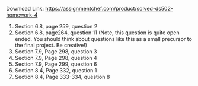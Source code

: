 Download Link: https://assignmentchef.com/product/solved-ds502-homework-4
<br>



<ol>

 <li>Section 6.8, page 259, question 2</li>

 <li>Section 6.8, page264, question 11 (Note, this question is quite open ended. You should think about questions like this as a small precursor to the final project.  Be creative!)</li>

 <li>Section 7.9, Page 298, question 3</li>

 <li>Section 7.9, Page 298, question 4</li>

 <li>Section 7.9, Page 299, question 6</li>

 <li>Section 8.4, Page 332, question 1</li>

 <li>Section 8.4, Page 333-334, question 8</li>

</ol>





